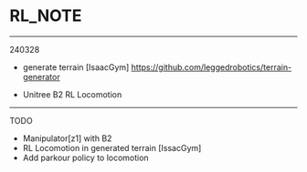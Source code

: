 # RL_NOTE

---
240328
+ generate terrain [IsaacGym]  <https://github.com/leggedrobotics/terrain-generator>

+ Unitree B2 RL Locomotion

---
TODO
+ Manipulator[z1] with B2
+ RL Locomotion in generated terrain [IssacGym]
+ Add parkour policy to locomotion
